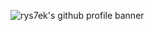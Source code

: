 ![rys7ek's github profile banner](https://user-images.githubusercontent.com/49320100/154967295-304c612f-6f25-4f85-b21d-49e0efb6f058.png)

